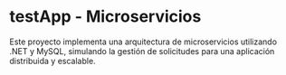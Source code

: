 # testApp - Microservicios
Este proyecto implementa una arquitectura de microservicios utilizando .NET y MySQL, simulando la gestión de solicitudes para una aplicación distribuida y escalable.
